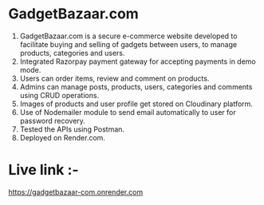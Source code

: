 # GadgetBazaar.com
1. GadgetBazaar.com is a secure e-commerce website developed to facilitate buying and selling of gadgets between users, to manage products, categories and users.
2. Integrated Razorpay payment gateway for accepting payments in demo mode.
3. Users can order items, review and comment on products.
4. Admins can manage posts, products, users, categories and comments using CRUD operations.
5. Images of products and user profile get stored on Cloudinary platform.
6. Use of Nodemailer module to send email automatically to user for password recovery.
7. Tested the APIs using Postman.
8. Deployed on Render.com.

# Live link :-
https://gadgetbazaar-com.onrender.com
